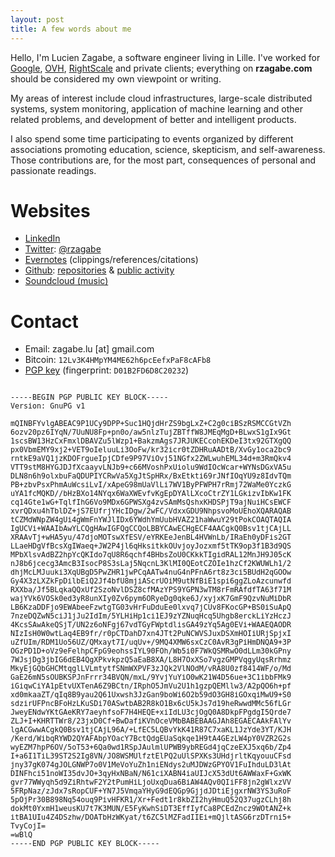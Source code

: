 ```yaml
---
layout: post
title: A few words about me
---
```


Hello, I'm Lucien Zagabe, a software engineer living in Lille.
I've worked for [Google](https://en.wikipedia.org/wiki/Google),
[OVH](https://en.wikipedia.org/wiki/OVH),
[RightScale](https://en.wikipedia.org/wiki/RightScale) and private
clients; everything on <span style="font-weight:
bold;">rzagabe.com</span> should be considered my own viewpoint or
writing.

My areas of interest include cloud infrastructures, large-scale
distributed systems, system monitoring, application of machine
learning and other related problems, and development of better and
intelligent products.

I also spend some time participating to events organized by different
associations promoting education, science, skepticism, and
self-awareness. Those contributions are, for the most part,
consequences of personal and passionate readings.

# Websites

* [LinkedIn](https://fr.linkedin.com/in/lucien-zagabe-51899b74)
* [Twitter](https://twitter.com/rzagabe): [@rzagabe](https://twitter.com/rzagabe)
* [Evernotes](https://www.evernote.com/pub/luz325/rzagabe) (clippings/references/citations)
* [Github](https://github.com/rzagabe):
  [repositories](https://github.com/rzagabe?tab=repositories) &
  [public activity](https://github.com/rzagabe?tab=activity)
* [Soundcloud (music)](https://soundcloud.com/rzagabe)

# Contact

- Email: zagabe.lu [at] gmail.com
- Bitcoin: `12Lv3K4HMpYM4ME62h6pcEefxPaF8cAFb8`
- [PGP key](http://pgp.mit.edu:11371/pks/lookup?op=get&search=0xD01B2FD6D8C20232) (fingerprint: `D01B2FD6D8C20232`)

<pre>
<small>
-----BEGIN PGP PUBLIC KEY BLOCK-----
Version: GnuPG v1

mQINBFYvlgABEAC9P1UCy9DPP+Suc1HQjdHrZS9bgLxZ+C2g0ciBSzRSMCCGtVZh
6ozv20pz6IYqN/7UuNU8Fp+pn0o/aw5nlzTujZBTffW8JMEqMgD+BLwxS1gIx9Gt
1scsBW13HzCxFmxlDBAVZu5lWzp1+BakzmAgs7JRJUKECcohEKDeI3tx92GTXgQQ
px0VbmEMY9xj2+VET9oIeluuLi3OoFw/kr32icr0tZDHRuAADtB/XvGy1oca2bc9
rntkE9aVQ1jzKDOFrgueIpjCDfe9P97ViOvj51NGfx2ZWLwuhEML34d+m3RmQkv4
VTT9stM8HYGJDJfXcaayvLNJb9+c66MVoshPxUiolu9WdIOcWcar+WYNsDGxVA5u
DLN8n6h9olxbuFaQDUPIYCRwVa5XgJtSpHRx/BxEtkti69rJNfIOqYU9z8IdvTQm
PB+zbvPsxPhmAuWcsiLvI/xApeG98mUaVlLi7WV1ByPFWPH7rRmj72WaMe0YczkG
uYA1fcMQKD//bHzBXo14NYqx6WaXWEvfvKgEpDYAlLXcoCtrZY1LGkizvIbKw1FK
cq14Gte1wG+TqlfIhG6Vo9MDx6GPWSXg4zvSAmMsQshxKHDSPjT9ajNuiHCsEWCF
xvrQDxu4hTblDZ+jS7EUfrjYHcIDgw/2wFC/VdxxGDU9NhpsvoMoUEhoXQARAQAB
tCZMdWNpZW4gUi4gWmFnYWJlIDx6YWdhYmUubHVAZ21haWwuY29tPokCOAQTAQIA
IgUCVi+WAAIbAwYLCQgHAwIGFQgCCQoLBBYCAwECHgECF4AACgkQ0Bsv1tjCAjLL
XRAAvTj+wHA5yu/47djoMOTswXfESV/eYRKEeJenBL4HVWnLb/IRaEh0yDFis2GT
LLaeHDgVfBcsXgIWaeq+JW2P4jl6qHksitkkOUvjoyJozxmf5tTK9op3f1B3d9QS
MPbXlsvAdBZ2hpYcQKIdo7qU8R6qchf4BHbsZoU0CKkkTIgidRAL12MnJH9J05cK
nJ8b6jcecg3AmcB3IsocP8S3sLaj5NqcnL3KlMI0QEotCZOIe1hzCf2KWUWLh1/2
dhjMcLMJuuki3XqUBgD5PwZHR1jwPCqAATw4nuG4nPFnA6rt8z3ci5BUdH2qGOOw
Gy4X3zLXZkFpDilbEiQ2Jf4bfU8mjiAScrUOiM9utNfBiE1spi6ggZLoAzcunwfd
RXXba/Jf5BLqkaQQxUf2SzoNvlDSZ8cfMAzYPS9YGPN3wTM8rFmRAfdfTA63f71M
wajYVk6VOSk0ed3yR8unXIy0Zv6pym6ORyeDg0qke6J/xyjxK7GmF9QzvNuMiDbR
LB6KzaDDFjo9EWAbeeFzwtgTG03vHrFuDduEe0lxvq7jCUv8FKocGP+BS0iSuApQ
7nzeDQZwN5ciJ1jJu2IdIm/5YLHiHp1ci1EJ9zYZNuqHcq5Uhgb8erckLiYzHczJ
4KcsSAwAkeQSjT/UN2z6oNFgj67vdTGyFWptdlisGA49zYq5Ag0EVi+WAAEQAODR
NIzIsH0W0wtLaq4EB9fr/r0pCTDahD7xn4JTt2PuNCWVSJuxDSXmHOIiURjSpjxI
uZfUIm/RDM1Uo56UZ/QMxayt7I/uqUv+/9MQ4XMW6sxCzC0AvR3gPiHmDNQA9+3P
OGzPD1D+oVz9eFelhpCFpG9eohssIYL90FOh/Wb5i0F7WkQSMRwO0dLLm30kGPny
7WJsjDg3jbIG6dEB4QgXPkvkpzQ5aEaB8XA/L8H7OxXSo7vgzGMPVqgyUqsRrhmz
MkyEjGQbGHCMtqglLVLmtytfSNmWXPVF3zJQk2VlNOdM/vRA8U0zf8414WF/o/Md
GaE26mN5sOUBKSPJnFrrr34BVQN/mxL/9YvjYuYiO0wK21W4D56ue+3C1ibbFMk9
iGiqwCiYA1pEtvUXTenA6Z9BCtn/IRphO5JmVu2U1h1gzpQEMllw3/A2pQO6h+pf
xd0mkaaZT/qIq8B9yau2Q61Uxwsh3JzGan9boWi6O2b59dO3GH8iGOxqiMwU9+S0
sdzirUFPncBFoHzLKuSDi70ASwtbAB2R8kO1Bx6cU5kJs7d19heRwwdMMc56fLGr
JweyENdwYKtGAeKRY7aeyhfsoF7H4HEQE+xiIdLU3cjOgQ0A8DkpFPgdgI5Qrde7
ZLJ+I+KHRTTWr8/23jxD0Cf+BwDafiKVhOceVMbBABEBAAGJAh8EGAECAAkFAlYv
lgACGwwACgkQ0Bsv1tjCAjL96A/+LfEC5LQBvYkK41R87C7xaKL1JzYde3YT/KJH
/Kerd/WibqRYWD2QYAFAbpYOacY7BctQdgEUaSqkqe1H9tA4GEzLW4pY0VZR2G2s
wyEZM7hpP6OV/5oT53+6Qa0wd1RSpJAulmlUPWB9ybREGd4jqCzeEXJ5xq6b/Zp4
I+a6I1TiL39ST2S2Ig8VN/JO8WSMUlfztElPQ2uUlSPXKs3UHdjrltKqyouuCFsd
jny37gK074gJOLGNWP7o0V1MeVoYuZh1niENdys2uMJDWzGPYOV1FuIhduLD3lAt
DINFhci51noWI35dvJO+3qyHxNBaN/N61ciXABN4iaUIJcX53dUt6AWWaxF+GxWK
gvr77WWyqh5d9ZiRhtwF2Y2tPumHiLjoUxqDua6BiAW4AQv0QIiFF8jn2gWlxzVV
5FRpNaz/zJdx7sRopCUF+YN7J5VmqaYHyG9dEQGp9GjjdJDtiEjgxrNW3YS3uRoF
5pOjPr30B898Nq54ouq9PivHFKR1/Xr+Fedt1r8kbZI2hyHmuQ52Q37ugzCLhj8h
dokMt0YxmH1weusKU7t7K3MUN/E5FyKwhSiDT3EffIyfCa8PCEdZncz9WOtANZ+k
itBA1UIu4Z4DSzhw/DOATbHzWKyat/t6ZC5lMZFadIIEi+mQjltASG6rzDTrni5+
TvyCojI=
=wBlQ
-----END PGP PUBLIC KEY BLOCK-----
</small>
</pre>
